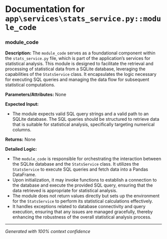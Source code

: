 # Documentation for `app\services\stats_service.py::module_code`

### module_code

**Description:**
The `module_code` serves as a foundational component within the `stats_service.py` file, which is part of the application’s services for statistical analysis. This module is designed to facilitate the retrieval and processing of statistical data from a SQLite database, leveraging the capabilities of the `StatsService` class. It encapsulates the logic necessary for executing SQL queries and managing the data flow for subsequent statistical computations.

**Parameters/Attributes:**
None

**Expected Input:**
- The module expects valid SQL query strings and a valid path to an SQLite database. The SQL queries should be structured to retrieve data that is suitable for statistical analysis, specifically targeting numerical columns.

**Returns:**
None

**Detailed Logic:**
- The `module_code` is responsible for orchestrating the interaction between the SQLite database and the `StatsService` class. It utilizes the `StatsService` to execute SQL queries and fetch data into a Pandas DataFrame.
- Upon initialization, it may invoke functions to establish a connection to the database and execute the provided SQL query, ensuring that the data retrieved is appropriate for statistical analysis.
- The module does not return values directly but sets up the environment for the `StatsService` to perform its statistical calculations effectively.
- It handles exceptions related to database connectivity and query execution, ensuring that any issues are managed gracefully, thereby enhancing the robustness of the overall statistical analysis process.

---
*Generated with 100% context confidence*
